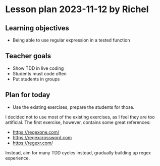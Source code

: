 # Lesson plan 2023-11-12 by Richel

## Learning objectives

 * Being able to use regular expression in a tested function

## Teacher goals

 * Show TDD in live coding
 * Students must code often
 * Put students in groups

## Plan for today

 * Use the existing exercises, prepare the students for those.

I decided not to use most of the existing exercises, 
as I feel they are too artificial.
The first exercise, however, contains some great references:
 * https://regexone.com/
 * https://regexcrossword.com
 * https://regexr.com/

Instead, aim for many TDD cycles instead, gradually building up regex experience.





